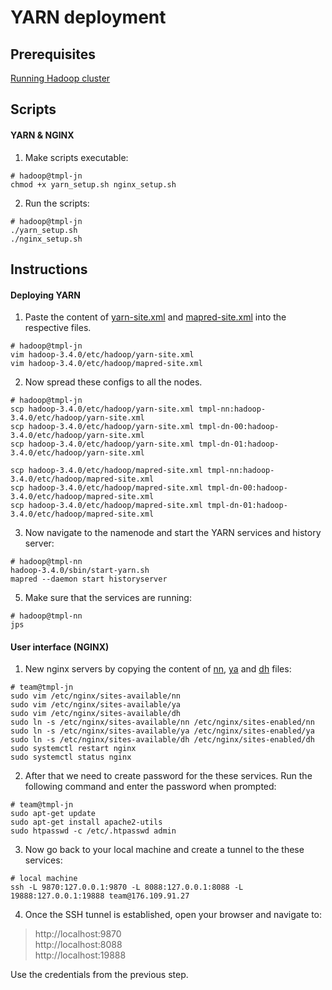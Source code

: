 
# YARN deployment


## Prerequisites
[Running Hadoop cluster](/01_hadoop/README.md)

## Scripts
#### YARN & NGINX
1. Make scripts executable:
```shell
# hadoop@tmpl-jn
chmod +x yarn_setup.sh nginx_setup.sh
```
2. Run the scripts:
```shell
# hadoop@tmpl-jn
./yarn_setup.sh
./nginx_setup.sh
```


## Instructions

#### Deploying YARN
1. Paste the content of [yarn-site.xml](./yarn-site.xml) and [mapred-site.xml](./mapred-site.xml) into the respective files.
```shell
# hadoop@tmpl-jn
vim hadoop-3.4.0/etc/hadoop/yarn-site.xml 
vim hadoop-3.4.0/etc/hadoop/mapred-site.xml
```
2. Now spread these configs to all the nodes.
```shell
# hadoop@tmpl-jn
scp hadoop-3.4.0/etc/hadoop/yarn-site.xml tmpl-nn:hadoop-3.4.0/etc/hadoop/yarn-site.xml
scp hadoop-3.4.0/etc/hadoop/yarn-site.xml tmpl-dn-00:hadoop-3.4.0/etc/hadoop/yarn-site.xml
scp hadoop-3.4.0/etc/hadoop/yarn-site.xml tmpl-dn-01:hadoop-3.4.0/etc/hadoop/yarn-site.xml

scp hadoop-3.4.0/etc/hadoop/mapred-site.xml tmpl-nn:hadoop-3.4.0/etc/hadoop/mapred-site.xml
scp hadoop-3.4.0/etc/hadoop/mapred-site.xml tmpl-dn-00:hadoop-3.4.0/etc/hadoop/mapred-site.xml
scp hadoop-3.4.0/etc/hadoop/mapred-site.xml tmpl-dn-01:hadoop-3.4.0/etc/hadoop/mapred-site.xml
```
3. Now navigate to the namenode and start the YARN services and history server:
```shell
# hadoop@tmpl-nn
hadoop-3.4.0/sbin/start-yarn.sh
mapred --daemon start historyserver
```

5. Make sure that the services are running:
```shell
# hadoop@tmpl-nn
jps
```

#### User interface (NGINX)

1. New nginx servers by copying the content of [nn](./nn), [ya](./ya) and [dh](./dh) files:
```shell
# team@tmpl-jn
sudo vim /etc/nginx/sites-available/nn
sudo vim /etc/nginx/sites-available/ya
sudo vim /etc/nginx/sites-available/dh
sudo ln -s /etc/nginx/sites-available/nn /etc/nginx/sites-enabled/nn
sudo ln -s /etc/nginx/sites-available/ya /etc/nginx/sites-enabled/ya
sudo ln -s /etc/nginx/sites-available/dh /etc/nginx/sites-enabled/dh
sudo systemctl restart nginx
sudo systemctl status nginx
```

2. After that we need to create password for the these services. Run the following command and enter the password when prompted:
```shell
# team@tmpl-jn
sudo apt-get update
sudo apt-get install apache2-utils
sudo htpasswd -c /etc/.htpasswd admin
```

3. Now go back to your local machine and create a tunnel to the these services:
```shell
# local machine
ssh -L 9870:127.0.0.1:9870 -L 8088:127.0.0.1:8088 -L 19888:127.0.0.1:19888 team@176.109.91.27
```

4. Once the SSH tunnel is established, open your browser and navigate to:

> http://localhost:9870<br>
> http://localhost:8088<br>
> http://localhost:19888<br>

Use the credentials from the previous step.



